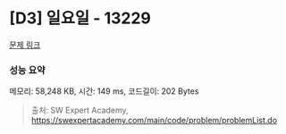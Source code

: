 # [D3] 일요일 - 13229 

[문제 링크](https://swexpertacademy.com/main/code/problem/problemDetail.do?contestProbId=AX0SaDW6L2oDFASs) 

### 성능 요약

메모리: 58,248 KB, 시간: 149 ms, 코드길이: 202 Bytes



> 출처: SW Expert Academy, https://swexpertacademy.com/main/code/problem/problemList.do